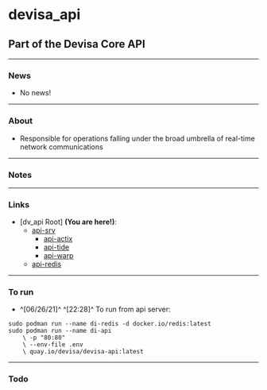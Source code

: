 # devisa_api
## Part of the Devisa Core API

---
### News
- No news!


---
### About
- Responsible for operations falling under the broad umbrella of real-time network communications


---
### Notes


---
### Links
- [dv_api Root] **(You are here!)**:
    - [api-srv](api-srv/README.md)
        - [api-actix](api-srv/api-actix/README.md)
        - [api-tide](api-srv/api-tide/README.md)
        - [api-warp](api-srv/api-warp/README.md)
    - [api-redis](api-redis/README.md)

---
### To run
- ^[06/26/21]^ ^[22:28]^ To run from api server:
```
sudo podman run --name di-redis -d docker.io/redis:latest
sudo podman run --name di-api
    \ -p "80:80"
    \ --env-file .env
    \ quay.io/devisa/devisa-api:latest
```


---
### Todo
